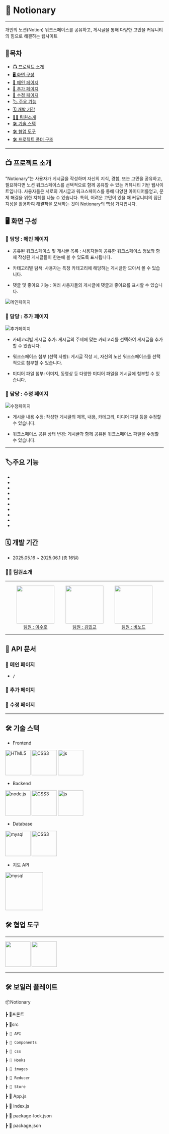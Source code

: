 # 📇 Notionary
---
개인의 노션(Notion) 워크스페이스를 공유하고, 게시글을 통해 다양한 고민을 커뮤니티의 힘으로 해결하는 웹사이트

## 📓목차
- [📺 프로젝트 소개](#-프로젝트-소개)
- [🖥 화면 구성](#-화면-구성)
- [📌 메인 페이지](#-메인-페이지)
- [📌 추가 페이지](#-추가-페이지)
- [📌 수정 페이지](#-수정-페이지)
- [🏷️ 주요 기능](#️주요-기능)
- [🗓️ 개발 기간](#️-개발-기간)
- [💁‍♂️ 팀원소개](#️-팀원소개)
- [🛠 기술 스택](#-기술-스택)
- [🛠 협업 도구](#-협업-도구)
- [🛠 프로젝트 폴더 구조 ](#-프로젝트-폴더-구조)
---
## 📺 프로젝트 소개
"Notionary"는 사용자가 게시글을 작성하며 자신의 지식, 경험, 또는 고민을 공유하고, 필요하다면 노션 워크스페이스를 선택적으로 함께 공유할 수 있는 커뮤니티 기반 웹사이트입니다. 사용자들은 서로의 게시글과 워크스페이스를 통해 다양한  아이디어를얻고, 문제 해결을 위한 지혜를 나눌 수 있습니다. 특히, 어려운 고민이 있을 때 커뮤니티의 집단 지성을 활용하여 해결책을 모색하는 것이 Notionary의 핵심 가치입니다.

## 🖥 화면 구성

### 📌 담당 : 메인 페이지

- 공유된 워크스페이스 및 게시글 목록 : 사용자들이 공유한 워크스페이스 정보와 함께 작성된 게시글들이 한눈에 볼 수 있도록 표시됩니다.

- 카테고리별 탐색: 사용자는 특정 카테고리에 해당하는 게시글만 모아서 볼 수 있습니다.

- 댓글 및 좋아요 기능 : 여러 사용자들의 게시글에 댓글과 좋아요를 표시할 수 있습니다.

![메인페이지](./public/images/main.jpg)


### 📌 담당 : 추가 페이지
![추가페이지](./public/images/main.jpg)

- 카테고리별 게시글 추가: 게시글의 주제에 맞는 카테고리를 선택하여 게시글을 추가할 수 있습니다.

- 워크스페이스 첨부 (선택 사항): 게시글 작성 시, 자신의 노션 워크스페이스를 선택적으로 첨부할 수 있습니다.

- 미디어 파일 첨부: 이미지, 동영상 등 다양한 미디어 파일을 게시글에 첨부할 수 있습니다.

### 📌 담당 : 수정 페이지
![수정페이지](./public/images/main.jpg)

- 게시글 내용 수정: 작성한 게시글의 제목, 내용, 카테고리, 미디어 파일 등을 수정할 수 있습니다.

- 워크스페이스 공유 상태 변경: 게시글과 함께 공유된 워크스페이스 파일을 수정할 수 있습니다.

---

 ## 🏷️주요 기능
* 

* 

* 

* 

* 

* 

* 

* 

* 

* 


## 🗓️ 개발 기간
* 2025.05.16 ~ 2025.06.1 (총 16일)

### 💁‍♂️ 팀원소개
---
<div style="display: flex; justify-content: space-evenly; align-items: flex-start; flex-wrap: nowrap;">
  <div style="text-align: center;">
    <img src="https://github.com/susuholee.png" width="120"><br>
    <a href="https://github.com/susuholee">팀원 : 이수호</a>
  </div>

  <div style="text-align: center;">
    <img src="https://github.com/Sialsry.png" width="120"><br>
    <a href="https://github.com/Sialsry">팀원 : 김민교</a>
  </div>

  <div style="text-align: center;">
    <img src="https://github.com/Mr-Binod.png" width="120"><br>
    <a href="https://github.com/Mr-Binod">팀원 : 비노드</a>
  </div>
</div>

---
## 📡 API 문서

### 🔹 메인 페이지
- **`/`**


### 🔹 추가 페이지


### 🔹 수정 페이지

---
## 🛠 기술 스택

- Frontend </br>

<img src="./public/images/html.png" alt="HTML5" width="80"/> 
<img src="./public/images/CSS3.png" alt="CSS3" width="80"/>
<img src="./public/images/JavaScript.png" alt="js" width="80"/>

- Backend </br>

<img src="./public/images/Node.js.png" alt="node.js" width="80"/> 
<img src="./public/images/Express.png" alt="CSS3" width="80"/>
<img src="./public/images/JavaScript.png" alt="js" width="80"/>

- Database </br>

<img src="./public/images/MySQL.png" alt="mysql" width="80"/> 
<img src="./public/images/Sequelize.png" alt="CSS3" width="80"/>

- 지도 API </br>

<img src="./public/images/kakaomaps.png" alt="mysql" width="120"/> 

## 🛠 협업 도구
---
<div>
<img src="https://github.com/yewon-Noh/readme-template/blob/main/skills/Github.png?raw=true" width="80">
<img src="https://github.com/yewon-Noh/readme-template/blob/main/skills/Notion.png?raw=true" width="80">
</div>

---

## 🛠 보일러 플레이트

📦Notionary

┣ 📂프론트

┣ 📂src

    ┣ 📂 API

    ┣ 📂 Components

    ┣ 📂 css

    ┣ 📂 Hooks

    ┣ 📂 images

    ┣ 📂 Reducer

    ┣ 📂 Store
  
 ┣ 📜 App.js

 ┣ 📜 index.js

 ┣ 📜 package-lock.json

 ┣ 📜 package.json







